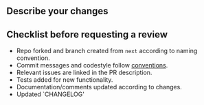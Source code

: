 ## Describe your changes


## Checklist before requesting a review
- Repo forked and branch created from `next` according to naming convention.
- Commit messages and codestyle follow [conventions](./CONTRIBUTING.md).
- Relevant issues are linked in the PR description.
- Tests added for new functionality.
- Documentation/comments updated according to changes.
- Updated `CHANGELOG'